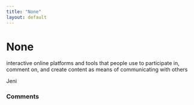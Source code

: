 ```yaml
---
title: "None"
layout: default
---
```

None
=====================
interactive online platforms and tools that people use to participate
in, comment on, and create content as means of communicating with others

Jeni

### Comments ###


